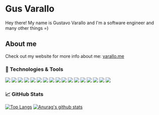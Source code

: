 # Gus Varallo
Hey there! My name is Gustavo Varallo and I'm a software engineer and many other things =)

## About me
Check out my website for more info about me: [varallo.me](http://www.varallo.me) 

### 🔧 Technologies & Tools
![](https://img.shields.io/badge/Linux-blue?logo=linux&logoColor=white)
![](https://img.shields.io/badge/JavaScript-blue?logo=javascript&logoColor=white)
![](https://img.shields.io/badge/HTML-blue?logo=html5&logoColor=white)
![](https://img.shields.io/badge/CSS-blue?logo=css3&logoColor=white)
![](https://img.shields.io/badge/React-blue?logo=react&logoColor=white)
![](https://img.shields.io/badge/Redux-blue?logo=redux&logoColor=white)
![](https://img.shields.io/badge/Webpack-blue?logo=webpack&logoColor=white)
![](https://img.shields.io/badge/Babel-blue?logo=babel&logoColor=white)
![](https://img.shields.io/badge/NodeJS-blue?logo=Node.js&logoColor=white)
![](https://img.shields.io/badge/PostgreSQL-blue?logo=postgresql&logoColor=white)
![](https://img.shields.io/badge/MongoDB-blue?logo=mongodb&logoColor=white)
![](https://img.shields.io/badge/TypeScript-blue?logo=typescript&logoColor=white)
![](https://img.shields.io/badge/Ruby-blue?logo=ruby&logoColor=white)
![](https://img.shields.io/badge/Heroku-blue?logo=heroku&logoColor=white)
![](https://img.shields.io/badge/Git-blue?logo=git&logoColor=white)
![](https://img.shields.io/badge/GitHub-blue?logo=github&logoColor=white)
![](https://img.shields.io/badge/VS%20Code-blue?logo=visual-studio-code&logoColor=white)

### &#x1f4c8; GitHub Stats
[![Top Langs](https://github-readme-stats.vercel.app/api/top-langs/?username=guvarallo&layout=compact)](https://github.com/anuraghazra/github-readme-stats)
[![Anurag's github stats](https://github-readme-stats.vercel.app/api?username=guvarallo&hide=issues,stars&show_icons=true)](https://github.com/anuraghazra/github-readme-stats)
